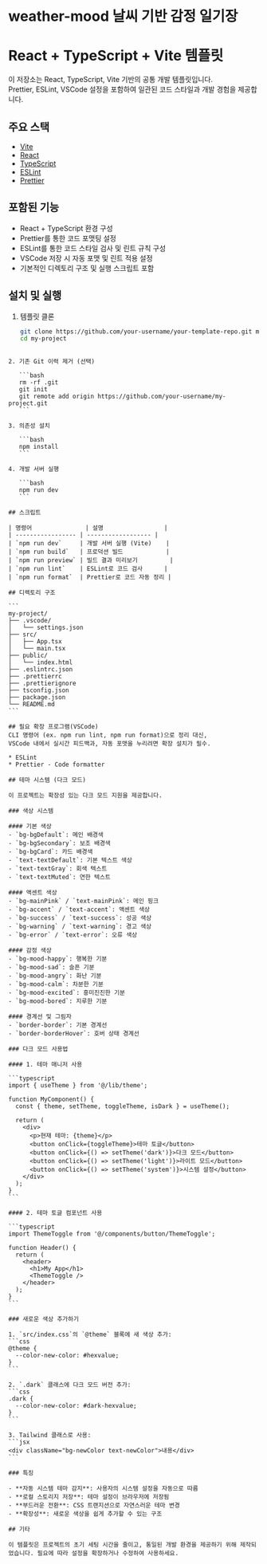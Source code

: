 # weather-mood 날씨 기반 감정 일기장

# React + TypeScript + Vite 템플릿

이 저장소는 React, TypeScript, Vite 기반의 공통 개발 템플릿입니다.  
Prettier, ESLint, VSCode 설정을 포함하여 일관된 코드 스타일과 개발 경험을 제공합니다.

## 주요 스택

- [Vite](https://vitejs.dev/)
- [React](https://reactjs.org/)
- [TypeScript](https://www.typescriptlang.org/)
- [ESLint](https://eslint.org/)
- [Prettier](https://prettier.io/)

## 포함된 기능

- React + TypeScript 환경 구성
- Prettier를 통한 코드 포맷팅 설정
- ESLint를 통한 코드 스타일 검사 및 린트 규칙 구성
- VSCode 저장 시 자동 포맷 및 린트 적용 설정
- 기본적인 디렉토리 구조 및 실행 스크립트 포함

## 설치 및 실행

1. 템플릿 클론
   ```bash
   git clone https://github.com/your-username/your-template-repo.git my-project
   cd my-project
   ```

````

2. 기존 Git 이력 제거 (선택)

   ```bash
   rm -rf .git
   git init
   git remote add origin https://github.com/your-username/my-project.git
   ```

3. 의존성 설치

   ```bash
   npm install
   ```

4. 개발 서버 실행

   ```bash
   npm run dev
   ```

## 스크립트

| 명령어               | 설명                 |
| ----------------- | ------------------ |
| `npm run dev`     | 개발 서버 실행 (Vite)    |
| `npm run build`   | 프로덕션 빌드            |
| `npm run preview` | 빌드 결과 미리보기         |
| `npm run lint`    | ESLint로 코드 검사      |
| `npm run format`  | Prettier로 코드 자동 정리 |

## 디렉토리 구조

```
my-project/
├── .vscode/
│   └── settings.json
├── src/
│   ├── App.tsx
│   └── main.tsx
├── public/
│   └── index.html
├── .eslintrc.json
├── .prettierrc
├── .prettierignore
├── tsconfig.json
├── package.json
└── README.md
```

## 필요 확장 프로그램(VSCode)
CLI 명령어 (ex. npm run lint, npm run format)으로 정리 대신,
VSCode 내에서 실시간 피드백과, 자동 포맷을 누리려면 확장 설치가 필수.

* ESLint
* Prettier - Code formatter

## 테마 시스템 (다크 모드)

이 프로젝트는 확장성 있는 다크 모드 지원을 제공합니다.

### 색상 시스템

#### 기본 색상
- `bg-bgDefault`: 메인 배경색
- `bg-bgSecondary`: 보조 배경색
- `bg-bgCard`: 카드 배경색
- `text-textDefault`: 기본 텍스트 색상
- `text-textGray`: 회색 텍스트
- `text-textMuted`: 연한 텍스트

#### 액센트 색상
- `bg-mainPink` / `text-mainPink`: 메인 핑크
- `bg-accent` / `text-accent`: 액센트 색상
- `bg-success` / `text-success`: 성공 색상
- `bg-warning` / `text-warning`: 경고 색상
- `bg-error` / `text-error`: 오류 색상

#### 감정 색상
- `bg-mood-happy`: 행복한 기분
- `bg-mood-sad`: 슬픈 기분
- `bg-mood-angry`: 화난 기분
- `bg-mood-calm`: 차분한 기분
- `bg-mood-excited`: 흥미진진한 기분
- `bg-mood-bored`: 지루한 기분

#### 경계선 및 그림자
- `border-border`: 기본 경계선
- `border-borderHover`: 호버 상태 경계선

### 다크 모드 사용법

#### 1. 테마 매니저 사용

```typescript
import { useTheme } from '@/lib/theme';

function MyComponent() {
  const { theme, setTheme, toggleTheme, isDark } = useTheme();

  return (
    <div>
      <p>현재 테마: {theme}</p>
      <button onClick={toggleTheme}>테마 토글</button>
      <button onClick={() => setTheme('dark')}>다크 모드</button>
      <button onClick={() => setTheme('light')}>라이트 모드</button>
      <button onClick={() => setTheme('system')}>시스템 설정</button>
    </div>
  );
}
```

#### 2. 테마 토글 컴포넌트 사용

```typescript
import ThemeToggle from '@/components/button/ThemeToggle';

function Header() {
  return (
    <header>
      <h1>My App</h1>
      <ThemeToggle />
    </header>
  );
}
```

### 새로운 색상 추가하기

1. `src/index.css`의 `@theme` 블록에 새 색상 추가:
```css
@theme {
  --color-new-color: #hexvalue;
}
```

2. `.dark` 클래스에 다크 모드 버전 추가:
```css
.dark {
  --color-new-color: #dark-hexvalue;
}
```

3. Tailwind 클래스로 사용:
```jsx
<div className="bg-newColor text-newColor">내용</div>
```

### 특징

- **자동 시스템 테마 감지**: 사용자의 시스템 설정을 자동으로 따름
- **로컬 스토리지 저장**: 테마 설정이 브라우저에 저장됨
- **부드러운 전환**: CSS 트랜지션으로 자연스러운 테마 변경
- **확장성**: 새로운 색상을 쉽게 추가할 수 있는 구조

## 기타

이 템플릿은 프로젝트의 초기 세팅 시간을 줄이고, 통일된 개발 환경을 제공하기 위해 제작되었습니다. 필요에 따라 설정을 확장하거나 수정하여 사용하세요.

````
